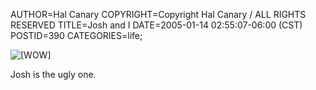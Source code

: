 AUTHOR=Hal Canary
COPYRIGHT=Copyright Hal Canary / ALL RIGHTS RESERVED
TITLE=Josh and I
DATE=2005-01-14 02:55:07-06:00 (CST)
POSTID=390
CATEGORIES=life;

![[WOW]](https://halcanary.org/images/scalp_gangli.jpg)

Josh is the ugly one.
